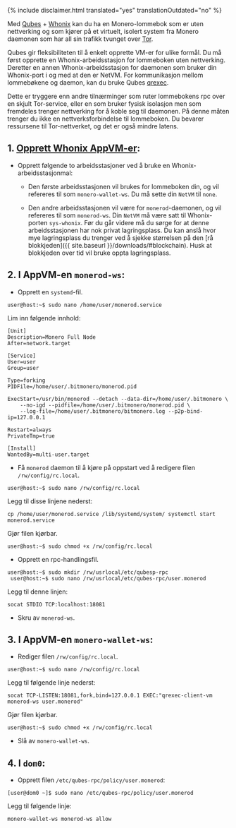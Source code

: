 {% include disclaimer.html translated="yes" translationOutdated="no" %}

Med [Qubes](https://qubes-os.org) + [Whonix](https://whonix.org) kan du ha
en Monero-lommebok som er uten nettverking og som kjører på et virtuelt,
isolert system fra Monero daemonen som har all sin trafikk tvunget over
[Tor](https://torproject.org).

Qubes gir fleksibiliteten til å enkelt opprette VM-er for ulike formål. Du
må først opprette en Whonix-arbeidsstasjon for lommeboken uten
nettverking. Deretter en annen Whonix-arbeidsstasjon for daemonen som bruker
din Whonix-port i og med at den er NetVM. For kommunikasjon mellom
lommebøkene og daemon, kan du bruke Qubes
[qrexec](https://www.qubes-os.org/doc/qrexec3/).

Dette er tryggere enn andre tilnærminger som ruter lommebokens rpc over en
skjult Tor-service, eller en som bruker fysisk isolasjon men som fremdeles
trenger nettverking for å koble seg til daemonen. På denne måten trenger du
ikke en nettverksforbindelse til lommeboken. Du bevarer ressursene til
Tor-nettverket, og det er også mindre latens.

## 1. [Opprett Whonix AppVM-er](https://www.whonix.org/wiki/Qubes/Install):

+ Opprett følgende to arbeidsstasjoner ved å bruke en
  Whonix-arbeidsstasjonmal:

  - Den første arbeidsstasjonen vil brukes for lommeboken din, og vil
    refereres til som `monero-wallet-ws`. Du må sette din `NetVM` til
    `none`.

  - Den andre arbeidsstasjonen vil være for `monerod`-daemonen, og vil
    refereres til som `monerod-ws`. Din `NetVM` må være satt til
    Whonix-porten `sys-whonix`. Før du går videre må du sørge for at denne
    arbeidsstasjonen har nok privat lagringsplass. Du kan anslå hvor mye
    lagringsplass du trenger ved å sjekke størrelsen på den [rå
    blokkjeden]({{ site.baseurl }}/downloads/#blockchain). Husk at
    blokkjeden over tid vil bruke oppta lagringsplass.

## 2. I AppVM-en `monerod-ws`:

+ Opprett en `systemd`-fil.

```
user@host:~$ sudo nano /home/user/monerod.service
```

Lim inn følgende innhold:

```
[Unit]
Description=Monero Full Node
After=network.target

[Service]
User=user
Group=user

Type=forking
PIDFile=/home/user/.bitmonero/monerod.pid

ExecStart=/usr/bin/monerod --detach --data-dir=/home/user/.bitmonero \
    --no-igd --pidfile=/home/user/.bitmonero/monerod.pid \
    --log-file=/home/user/.bitmonero/bitmonero.log --p2p-bind-ip=127.0.0.1

Restart=always
PrivateTmp=true

[Install]
WantedBy=multi-user.target
```

+ Få `monerod` daemon til å kjøre på oppstart ved å redigere filen
  `/rw/config/rc.local`.

```
user@host:~$ sudo nano /rw/config/rc.local
```

Legg til disse linjene nederst:

```
cp /home/user/monerod.service /lib/systemd/system/ systemctl start monerod.service
```

Gjør filen kjørbar.

```
user@host:~$ sudo chmod +x /rw/config/rc.local
```

+ Opprett en rpc-handlingsfil.

```
user@host:~$ sudo mkdir /rw/usrlocal/etc/qubesp-rpc
 user@host:~$ sudo nano /rw/usrlocal/etc/qubes-rpc/user.monerod
```

Legg til denne linjen:

```
socat STDIO TCP:localhost:18081
```

+ Skru av `monerod-ws`.

## 3. I AppVM-en `monero-wallet-ws`:

+ Rediger filen `/rw/config/rc.local`.

```
user@host:~$ sudo nano /rw/config/rc.local
```

Legg til følgende linje nederst:

```
socat TCP-LISTEN:18081,fork,bind=127.0.0.1 EXEC:"qrexec-client-vm monerod-ws user.monerod"
```

Gjør filen kjørbar.

```
user@host:~$ sudo chmod +x /rw/config/rc.local
```

+ Slå av `monero-wallet-ws`.

## 4. I `dom0`:

+ Opprett filen `/etc/qubes-rpc/policy/user.monerod`:

```
[user@dom0 ~]$ sudo nano /etc/qubes-rpc/policy/user.monerod
```

Legg til følgende linje:

```
monero-wallet-ws monerod-ws allow
```
